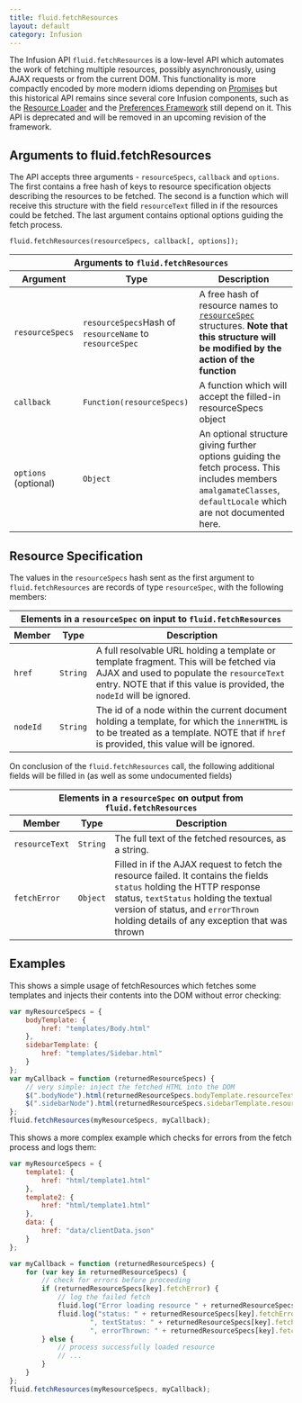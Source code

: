 ```yaml
---
title: fluid.fetchResources
layout: default
category: Infusion
---
```


The Infusion API `fluid.fetchResources` is a low-level API which automates the work of fetching multiple resources, possibly asynchronously,
using AJAX requests or from the current DOM. This functionality is more compactly encoded by more modern idioms depending on [Promises](PromisesAPI.md)
but this historical API remains since several core Infusion components, such as the [Resource Loader](ResourceLoader.md) and the [Preferences Framework](PreferencesFramework.md)
still depend on it. This API is deprecated and will be removed in an upcoming revision of the framework.

## Arguments to fluid.fetchResources

The API accepts three arguments - `resourceSpecs`, `callback` and `options`. The first contains a free hash of keys to resource specification objects describing the
resources to be fetched. The second is a function which will receive this structure with the field `resourceText` filled in if the resources could be fetched. The
last argument contains optional options guiding the fetch process.

    fluid.fetchResources(resourceSpecs, callback[, options]);

<table>
    <thead>
        <tr>
            <th colspan="3">Arguments to <code>fluid.fetchResources</code></th>
        </tr>
        <tr>
            <th>Argument</th>
            <th>Type</th>
            <th>Description</th>
        </tr>
    </thead>
    <tbody>
        <tr>
            <td><code>resourceSpecs</code></td>
            <td><code>resourceSpecs</code>Hash of <code>resourceName</code> to <code>resourceSpec</code></td>
            <td>A free hash of resource names to <a href="#resource-specification"><code>resourceSpec</code></a> structures. <b><strong>Note that this structure will be modified by the action of the function</strong></b></td>
        </tr>
        <tr>
            <td><code>callback</code></td>
            <td><code>Function(resourceSpecs)</code></td>
            <td>A function which will accept the filled-in resourceSpecs object</td>
        </tr>
        <tr>
            <td><code>options</code> (optional)</td>
            <td><code>Object</code></td>
            <td>An optional structure giving further options guiding the fetch process. This includes members <code>amalgamateClasses</code>, <code>defaultLocale</code> which are not documented here.</td>
        </tr>
    </tbody>
</table>

## Resource Specification

The values in the `resourceSpecs` hash sent as the first argument to `fluid.fetchResources` are records of type `resourceSpec`, with the following members:

<table>
    <thead>
        <tr>
            <th colspan="3">Elements in a <code>resourceSpec</code> on input to <code>fluid.fetchResources</code></th>
        </tr>
        <tr>
            <th>Member</th>
            <th>Type</th>
            <th>Description</th>
        </tr>
    </thead>
    <tbody>
        <tr>
            <td><code>href</code></td>
            <td><code>String</code></td>
            <td>A full resolvable URL holding a template or template fragment. This will be fetched via AJAX and used to populate the <code>resourceText</code> entry. NOTE that if this value is provided, the <code>nodeId</code> will be ignored.</td>
        </tr>
        <tr>
            <td><code>nodeId</code></td>
            <td><code>String</code></td>
            <td>The id of a node within the current document holding a template, for which the <code>innerHTML</code> is to be treated as a template. NOTE that if <code>href</code> is provided, this value will be ignored.</td>
        </tr>
    </tbody>
</table>

On conclusion of the `fluid.fetchResources` call, the following additional fields will be filled in (as well as some undocumented fields)

<table>
    <thead>
        <tr>
            <th colspan="3">Elements in a <code>resourceSpec</code> on output from <code>fluid.fetchResources</code></th>
        </tr>
        <tr>
            <th>Member</th>
            <th>Type</th>
            <th>Description</th>
        </tr>
    </thead>
    <tbody>
        <tr>
            <td><code>resourceText</code></td>
            <td><code>String</code></td>
            <td>The full text of the fetched resources, as a string.</td>
        </tr>
        <tr>
            <td><code>fetchError</code></td>
            <td><code>Object</code></td>
            <td>Filled in if the AJAX request to fetch the resource failed. It contains the fields <code>status</code> holding the HTTP response status,
            <code>textStatus</code> holding the textual version of status, and <code>errorThrown</code> holding details of any exception that was thrown</td>
        </tr>
    </tbody>
</table>

## Examples

This shows a simple usage of fetchResources which fetches some templates and injects their contents into the DOM without error checking:

```javascript
var myResourceSpecs = {
    bodyTemplate: {
        href: "templates/Body.html"
    },
    sidebarTemplate: {
        href: "templates/Sidebar.html"
    }
};
var myCallback = function (returnedResourceSpecs) {
    // very simple: inject the fetched HTML into the DOM
    $(".bodyNode").html(returnedResourceSpecs.bodyTemplate.resourceText);
    $(".sidebarNode").html(returnedResourceSpecs.sidebarTemplate.resourceText);
};
fluid.fetchResources(myResourceSpecs, myCallback);
```

This shows a more complex example which checks for errors from the fetch process and logs them:

```javascript
var myResourceSpecs = {
    template1: {
        href: "html/template1.html"
    },
    template2: {
        href: "html/template1.html"
    },
    data: {
        href: "data/clientData.json"
    }
};

var myCallback = function (returnedResourceSpecs) {
    for (var key in returnedResourceSpecs) {
        // check for errors before proceeding
        if (returnedResourceSpecs[key].fetchError) {
            // log the failed fetch
            fluid.log("Error loading resource " + returnedResourceSpecs[key].href);
            fluid.log("status: " + returnedResourceSpecs[key].fetchError.status +
                    ", textStatus: " + returnedResourceSpecs[key].fetchError.textStatus +
                    ", errorThrown: " + returnedResourceSpecs[key].fetchError.errorThrown);
        } else {
            // process successfully loaded resource
            // ...
        }
    }
};
fluid.fetchResources(myResourceSpecs, myCallback);
```
